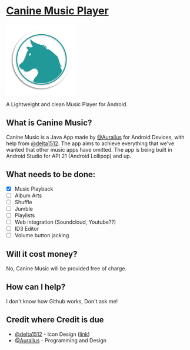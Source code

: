 # [Canine Music Player](http://canine.woofbark.dog)
[![Canine Music Logo](https://github.com/Aurailus/CanineMusic/blob/master/app/src/main/res/mipmap-xxxhdpi/ic_launcher.png)](http://canine.woofbark.dog)

A Lightweight and clean Music Player for Android.

## What is Canine Music?
Canine Music is a Java App made by [@Aurailus](https://github.com/delta1512) for Android Devices, with help from [@delta1512](https://github.com/delta1512). The app aims to achieve everything that we've wanted that other music apps have omitted. The app is being built in Android Studio for API 21 (Android Lollipop) and up.

## What needs to be done:
- [x] Music Playback
- [ ] Album Arts
- [ ] Shuffle
- [ ] Jumble
- [ ] Playlists
- [ ] Web integration (Soundcloud, Youtube??)
- [ ] ID3 Editor
- [ ] Volume button jacking

## Will it cost money?
No, Canine Music will be provided free of charge.

## How can I help?
I don't know how Github works, Don't ask me!

## Credit where Credit is due
- [@delta1512](https://github.com/delta1512) - Icon Design \([link](https://github.com/delta1512/open_icon_set)\)
- [@Aurailus](https://github.com/delta1512) - Programming and Design
